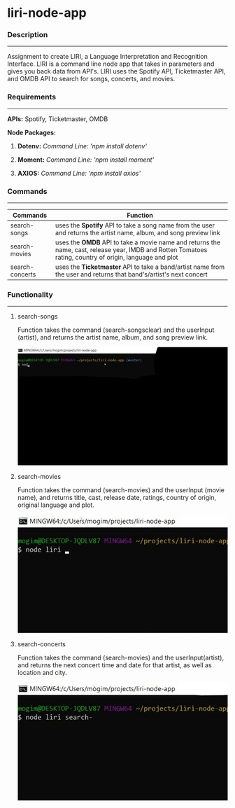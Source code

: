 # liri-node-app
### Description
---
Assignment to create LIRI, a Language Interpretation and Recognition Interface. LIRI is a command line node app that takes in parameters and gives you back data from API's. LIRI uses the Spotify API, Ticketmaster API, and OMDB API to search for songs, concerts, and movies.

### Requirements
---
**APIs:** Spotify, Ticketmaster, OMDB

**Node Packages:** 
1. **Dotenv:** 
    *Command Line: 'npm install dotenv'*

2. **Moment:**
    *Command Line: 'npm install moment'*

3. **AXIOS:**
    *Command Line: 'npm install axios'*

### Commands
---
|Commands |Function |
|---------|---------|
|search-songs    | uses the **Spotify** API to take a song name from the user and returns the artist name, album, and song preview link |
|search-movies   | uses the **OMDB** API to take a movie name and returns the name, cast, release year, IMDB and Rotten Tomatoes rating, country of origin, language and plot |
|search-concerts | uses the **Ticketmaster** API to take a band/artist name from the user and returns that band's/artist's next concert  |

### Functionality
---
1. search-songs
    
    Function takes the command (search-songsclear) and the userInput (artist), and returns the artist name, album, and song preview link.
     
     ![image of search-songs](/images/search-songs.gif)

2. search-movies
    
    Function takes the command (search-movies) and the userInput (movie name), and returns title, cast, release date, ratings, country of origin, original language and plot.
     
     ![image of search-movies](/images/search-movies.gif)

3. search-concerts
    
    Function takes the command (search-movies) and the userInput(artist), and returns the next concert time and date for that artist, as well as location and city.
     
     ![image of search-concerts](/images/search-concerts.gif)


